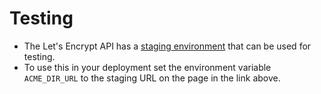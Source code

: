 # Testing

* The Let's Encrypt API has a [staging environment](https://letsencrypt.org/docs/staging-environment/) that can be used for testing.
* To use this in your deployment set the environment variable `ACME_DIR_URL` to the staging URL on the page in the link above.
